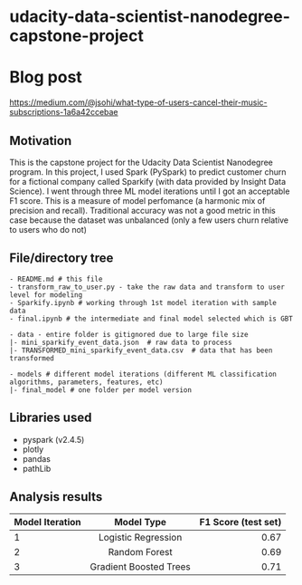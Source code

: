 # udacity-data-scientist-nanodegree-capstone-project

# Blog post

https://medium.com/@jsohi/what-type-of-users-cancel-their-music-subscriptions-1a6a42ccebae

## Motivation

This is the capstone project for the Udacity Data Scientist Nanodegree program. In this project, I used Spark (PySpark) to predict customer churn for a fictional company called Sparkify (with data provided by Insight Data Science). I went through three ML model iterations until I got an acceptable F1 score. This is a measure of model perfomance (a harmonic mix of precision and recall). Traditional accuracy was not a good metric in this case because the dataset was unbalanced (only a few users churn relative to users who do not)

## File/directory tree

```
- README.md # this file
- transform_raw_to_user.py - take the raw data and transform to user level for modeling
- Sparkify.ipynb # working through 1st model iteration with sample data
- final.ipynb # the intermediate and final model selected which is GBT

- data - entire folder is gitignored due to large file size
|- mini_sparkify_event_data.json  # raw data to process
|- TRANSFORMED_mini_sparkify_event_data.csv  # data that has been transformed

- models # different model iterations (different ML classification algorithms, parameters, features, etc)
|- final_model # one folder per model version
```

## Libraries used

* pyspark (v2.4.5)
* plotly
* pandas
* pathLib 

## Analysis results

| Model Iteration   |    Model Type  |  F1 Score (test set) |
|----------|:-------------:|------:|
| 1 | Logistic Regression | 0.67 |
| 2 | Random Forest   |  0.69 |
| 3 | Gradient Boosted Trees | 0.71 |
